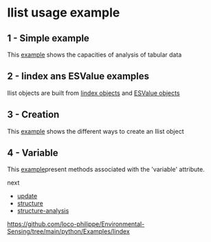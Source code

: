# Ilist usage example
## 1 - Simple example
This [example](https://github.com/loco-philippe/Environnemental-Sensing/blob/main/python/Example/Ilist/Ilist-simple.ipynb) shows the capacities of analysis of tabular data
## 2 - Iindex ans ESValue examples
Ilist objects are built from [Iindex objects](https://github.com/loco-philippe/Environmental-Sensing/tree/main/python/Example/Iindex) and [ESValue objects](https://github.com/loco-philippe/Environmental-Sensing/tree/main/python/Example/ESValue)
## 3 - Creation
This [example](https://github.com/loco-philippe/Environmental-Sensing/blob/main/python/Example/Ilist/Ilist_creation.ipynb) shows the different ways to create an Ilist object
## 4 - Variable
This [example](https://github.com/loco-philippe/Environmental-Sensing/blob/main/python/Example/Ilist/Ilist_variable.ipynb)present methods associated with the 'variable' attribute.

next
- [update](https://github.com/loco-philippe/Environmental-Sensing/blob/main/python/Example/Ilist/Ilist_update.ipynb)
- [structure](https://github.com/loco-philippe/Environmental-Sensing/blob/main/python/Example/Ilist/Ilist_structure.ipynb)
- [structure-analysis](https://github.com/loco-philippe/Environmental-Sensing/blob/main/python/Example/Ilist/Ilist_structure-analysis.ipynb)


https://github.com/loco-philippe/Environmental-Sensing/tree/main/python/Examples/Iindex
